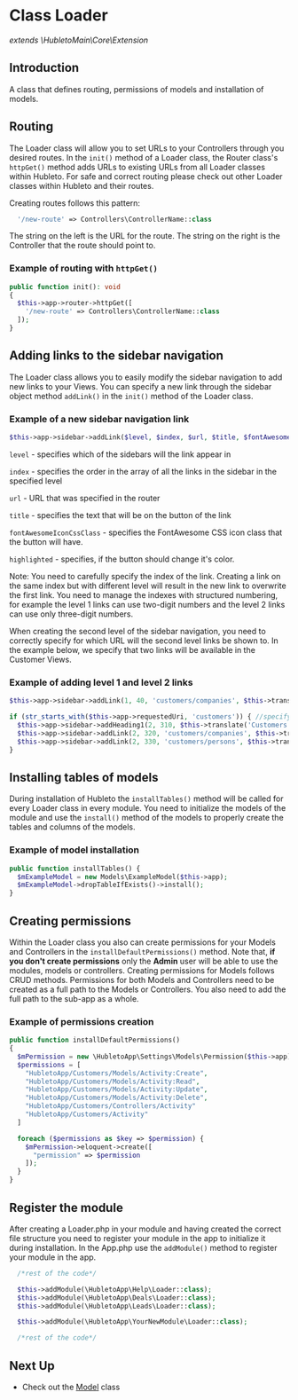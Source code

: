 # Class Loader

_extends \HubletoMain\Core\Extension_

## Introduction

A class that defines routing, permissions of models and installation of models.

## Routing

The Loader class will allow you to set URLs to your Controllers through you desired routes.
In the `init()` method of a Loader class, the Router class's `httpGet()` method adds URLs to existing URLs from all Loader classes within Hubleto.
For safe and correct routing please check out other Loader classes within Hubleto and their routes.

Creating routes follows this pattern:

```php
  '/new-route' => Controllers\ControllerName::class
```

The string on the left is the URL for the route. The string on the right is the Controller that the route should point to.

### Example of routing with `httpGet()`

```php
public function init(): void
{
  $this->app->router->httpGet([
    '/new-route' => Controllers\ControllerName::class
  ]);
}
```

## Adding links to the sidebar navigation

The Loader class allows you to easily modify the sidebar navigation to add new links to your Views.
You can specify a new link through the sidebar object method `addLink()` in the `init()` method of the Loader class.

### Example of a new sidebar navigation link

```php
$this->app->sidebar->addLink($level, $index, $url, $title, $fontAwesomeIconCssClass, $highlighted);
```

`level` - specifies which of the sidebars will the link appear in

`index` - specifies the order in the array of all the links in the sidebar in the specified level

`url` - URL that was specified in the router

`title` - specifies the text that will be on the button of the link

`fontAwesomeIconCssClass` - specifies the FontAwesome CSS icon class that the button will have.

`highlighted` - specifies, if the button should change it's color.

Note: You need to carefully specify the index of the link. Creating a link on the same index but with different level will result in the new link to overwrite the first link. You need to manage the indexes with structured numbering, for example the level 1 links can use two-digit numbers and the level 2 links can use only three-digit numbers.

When creating the second level of the sidebar navigation, you need to correctly specify for which URL will the second level links be shown to. In the example below, we specify that two links will be available in the Customer Views.

### Example of adding level 1 and level 2 links

```php
$this->app->sidebar->addLink(1, 40, 'customers/companies', $this->translate('Customers'), 'fas fa-address-card', str_starts_with($this->app->requestedUri, 'customers'));

if (str_starts_with($this->app->requestedUri, 'customers')) { //specifying the url that the second level links can be shown in
  $this->app->sidebar->addHeading1(2, 310, $this->translate('Customers'));
  $this->app->sidebar->addLink(2, 320, 'customers/companies', $this->translate('Companies'), 'fas fa-building');
  $this->app->sidebar->addLink(2, 330, 'customers/persons', $this->translate('Contact Persons'), 'fas fa-users');
}
```

## Installing tables of models

During installation of Hubleto the `installTables()` method will be called for every Loader class in every module. You need to initialize the models of the module and use the `install()` method of the models to properly create the tables and columns of the models.

### Example of model installation

```php
public function installTables() {
  $mExampleModel = new Models\ExampleModel($this->app);
  $mExampleModel->dropTableIfExists()->install();
}
```

## Creating permissions

Within the Loader class you also can create permissions for your Models and Controllers in the `installDefaultPermissions()` method.
Note that, **if you don't create permissions** only the **Admin** user will be able to use the modules, models or controllers.
Creating permissions for Models follows CRUD methods.
Permissions for both Models and Controllers need to be created as a full path to the Models or Controllers.
You also need to add the full path to the sub-app as a whole.

### Example of permissions creation

```php
public function installDefaultPermissions()
{
  $mPermission = new \HubletoApp\Settings\Models\Permission($this->app);
  $permissions = [
    "HubletoApp/Customers/Models/Activity:Create",
    "HubletoApp/Customers/Models/Activity:Read",
    "HubletoApp/Customers/Models/Activity:Update",
    "HubletoApp/Customers/Models/Activity:Delete",
    "HubletoApp/Customers/Controllers/Activity"
    "HubletoApp/Customers/Activity"
  ]

  foreach ($permissions as $key => $permission) {
    $mPermission->eloquent->create([
      "permission" => $permission
    ]);
  }
}
```

## Register the module

After creating a Loader.php in your module and having created the correct file structure you need to register your module in the app to initialize it during installation. In the App.php use the `addModule()` method to register your module in the app.

```php
  /*rest of the code*/

  $this->addModule(\HubletoApp\Help\Loader::class);
  $this->addModule(\HubletoApp\Deals\Loader::class);
  $this->addModule(\HubletoApp\Leads\Loader::class);

  $this->addModule(\HubletoApp\YourNewModule\Loader::class);

  /*rest of the code*/
```

## Next Up

- Check out the [Model](model) class
